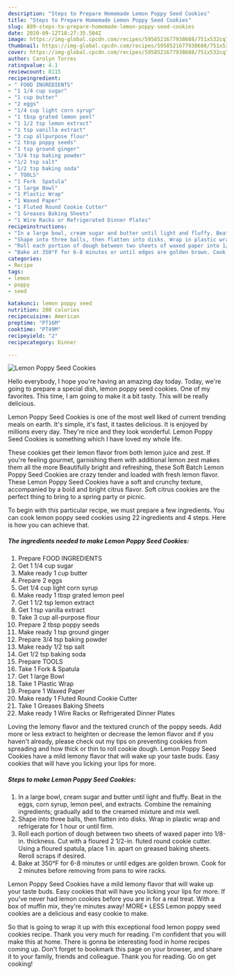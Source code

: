 ```yaml
---
description: "Steps to Prepare Homemade Lemon Poppy Seed Cookies"
title: "Steps to Prepare Homemade Lemon Poppy Seed Cookies"
slug: 889-steps-to-prepare-homemade-lemon-poppy-seed-cookies
date: 2020-09-12T18:27:35.504Z
image: https://img-global.cpcdn.com/recipes/5958521677938688/751x532cq70/lemon-poppy-seed-cookies-recipe-main-photo.jpg
thumbnail: https://img-global.cpcdn.com/recipes/5958521677938688/751x532cq70/lemon-poppy-seed-cookies-recipe-main-photo.jpg
cover: https://img-global.cpcdn.com/recipes/5958521677938688/751x532cq70/lemon-poppy-seed-cookies-recipe-main-photo.jpg
author: Carolyn Torres
ratingvalue: 4.1
reviewcount: 8115
recipeingredient:
- " FOOD INGREDIENTS"
- "1 1/4 cup sugar"
- "1 cup butter"
- "2 eggs"
- "1/4 cup light corn syrup"
- "1 tbsp grated lemon peel"
- "1 1/2 tsp lemon extract"
- "1 tsp vanilla extract"
- "3 cup allpurpose flour"
- "2 tbsp poppy seeds"
- "1 tsp ground ginger"
- "3/4 tsp baking powder"
- "1/2 tsp salt"
- "1/2 tsp baking soda"
- " TOOLS"
- "1 Fork  Spatula"
- "1 large Bowl"
- "1 Plastic Wrap"
- "1 Waxed Paper"
- "1 Fluted Round Cookie Cutter"
- "1 Greases Baking Sheets"
- "1 Wire Racks or Refrigerated Dinner Plates"
recipeinstructions:
- "In a large bowl, cream sugar and butter until light and fluffy. Beat in the eggs, corn syrup, lemon peel, and extracts. Combine the remaining ingredients; gradually add to the creamed mixture and mix well."
- "Shape into three balls, then flatten into disks. Wrap in plastic wrap and refrigerate for 1 hour or until firm."
- "Roll each portion of dough between two sheets of waxed paper into 1/8-in. thickness. Cut with a floured 2 1/2-in. fluted round cookie cutter. Using a floured spatula, place 1 in. apart on greased baking sheets. Reroll scraps if desired."
- "Bake at 350°F for 6-8 minutes or until edges are golden brown. Cook for 2 minutes before removing from pans to wire racks."
categories:
- Recipe
tags:
- lemon
- poppy
- seed

katakunci: lemon poppy seed 
nutrition: 208 calories
recipecuisine: American
preptime: "PT16M"
cooktime: "PT49M"
recipeyield: "2"
recipecategory: Dinner

---
```



![Lemon Poppy Seed Cookies](https://img-global.cpcdn.com/recipes/5958521677938688/751x532cq70/lemon-poppy-seed-cookies-recipe-main-photo.jpg)

Hello everybody, I hope you're having an amazing day today. Today, we're going to prepare a special dish, lemon poppy seed cookies. One of my favorites. This time, I am going to make it a bit tasty. This will be really delicious.

Lemon Poppy Seed Cookies is one of the most well liked of current trending meals on earth. It's simple, it's fast, it tastes delicious. It is enjoyed by millions every day. They're nice and they look wonderful. Lemon Poppy Seed Cookies is something which I have loved my whole life.

These cookies get their lemon flavor from both lemon juice and zest. If you&#39;re feeling gourmet, garnishing them with additional lemon zest makes them all the more Beautifully bright and refreshing, these Soft Batch Lemon Poppy Seed Cookies are crazy tender and loaded with fresh lemon flavor. These Lemon Poppy Seed Cookies have a soft and crunchy texture, accompanied by a bold and bright citrus flavor. Soft citrus cookies are the perfect thing to bring to a spring party or picnic.


To begin with this particular recipe, we must prepare a few ingredients. You can cook lemon poppy seed cookies using 22 ingredients and 4 steps. Here is how you can achieve that.

<!--inarticleads1-->

##### The ingredients needed to make Lemon Poppy Seed Cookies:

1. Prepare  FOOD INGREDIENTS
1. Get 1 1/4 cup sugar
1. Make ready 1 cup butter
1. Prepare 2 eggs
1. Get 1/4 cup light corn syrup
1. Make ready 1 tbsp grated lemon peel
1. Get 1 1/2 tsp lemon extract
1. Get 1 tsp vanilla extract
1. Take 3 cup all-purpose flour
1. Prepare 2 tbsp poppy seeds
1. Make ready 1 tsp ground ginger
1. Prepare 3/4 tsp baking powder
1. Make ready 1/2 tsp salt
1. Get 1/2 tsp baking soda
1. Prepare  TOOLS
1. Take 1 Fork &amp; Spatula
1. Get 1 large Bowl
1. Take 1 Plastic Wrap
1. Prepare 1 Waxed Paper
1. Make ready 1 Fluted Round Cookie Cutter
1. Take 1 Greases Baking Sheets
1. Make ready 1 Wire Racks or Refrigerated Dinner Plates


Loving the lemony flavor and the textured crunch of the poppy seeds. Add more or less extract to heighten or decrease the lemon flavor and if you haven&#39;t already, please check out my tips on preventing cookies from spreading and how thick or thin to roll cookie dough. Lemon Poppy Seed Cookies have a mild lemony flavor that will wake up your taste buds. Easy cookies that will have you licking your lips for more. 

<!--inarticleads2-->

##### Steps to make Lemon Poppy Seed Cookies:

1. In a large bowl, cream sugar and butter until light and fluffy. Beat in the eggs, corn syrup, lemon peel, and extracts. Combine the remaining ingredients; gradually add to the creamed mixture and mix well.
1. Shape into three balls, then flatten into disks. Wrap in plastic wrap and refrigerate for 1 hour or until firm.
1. Roll each portion of dough between two sheets of waxed paper into 1/8-in. thickness. Cut with a floured 2 1/2-in. fluted round cookie cutter. Using a floured spatula, place 1 in. apart on greased baking sheets. Reroll scraps if desired.
1. Bake at 350°F for 6-8 minutes or until edges are golden brown. Cook for 2 minutes before removing from pans to wire racks.


Lemon Poppy Seed Cookies have a mild lemony flavor that will wake up your taste buds. Easy cookies that will have you licking your lips for more. If you&#39;ve never had lemon cookies before you are in for a real treat. With a box of muffin mix, they&#39;re minutes away! MORE+ LESS Lemon poppy seed cookies are a delicious and easy cookie to make. 

So that is going to wrap it up with this exceptional food lemon poppy seed cookies recipe. Thank you very much for reading. I'm confident that you will make this at home. There is gonna be interesting food in home recipes coming up. Don't forget to bookmark this page on your browser, and share it to your family, friends and colleague. Thank you for reading. Go on get cooking!
